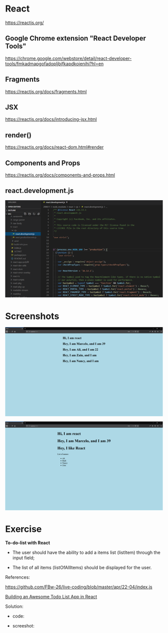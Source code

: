 # React

https://reactjs.org/  

## Google Chrome extension "React Developer Tools"

https://chrome.google.com/webstore/detail/react-developer-tools/fmkadmapgofadopljbjfkapdkoienihi?hl=en

## Fragments

https://reactjs.org/docs/fragments.html

## JSX

https://reactjs.org/docs/introducing-jsx.html

## render()

https://reactjs.org/docs/react-dom.html#render

## Components and Props

https://reactjs.org/docs/components-and-props.html

## react.development.js

![screenshot](./src/img/react.PNG)

# Screenshots

![screenshot](./src/img/screenshot.png)

![screenshot](./src/img/screenshot2.png)

# Exercise

**To-do-list with React**

- The user should have the ability to add a items list (listItem) through the input field;

- The list of all items (listOfAllItems) should be displayed for the user.

References:

https://github.com/FBw-26/live-coding/blob/master/apr/22-04/index.js  

[Building an Awesome Todo List App in React](https://www.kirupa.com/react/simple_todo_app_react.htm)

Solution:

- code:  

- screeshot: